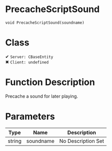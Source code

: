 # PrecacheScriptSound
```
void PrecacheScriptSound(soundname)
```
# Class
✔ `Server: CBaseEntity`  
✖ `Client: undefined`  

# Function Description
Precache a sound for later playing.
# Parameters
Type|Name|Description
--|--|--
string|soundname|No Description Set
